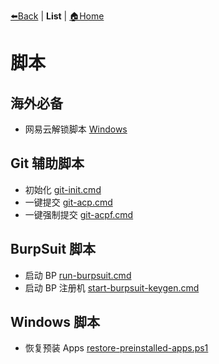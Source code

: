 [⬅️Back](../README.md) | **List** | [🏠Home](../README.md)

# 脚本

## 海外必备

- 网易云解锁脚本 [Windows](netease-music-unlock.cmd)

## Git 辅助脚本

- 初始化 [git-init.cmd](git-init.cmd)
- 一键提交 [git-acp.cmd](git-acp.cmd)
- 一键强制提交 [git-acpf.cmd](git-acpf.cmd)

## BurpSuit 脚本

- 启动 BP [run-burpsuit.cmd](run-burpsuit.cmd)
- 启动 BP 注册机 [start-burpsuit-keygen.cmd](start-burpsuit-keygen.cmd)

## Windows 脚本

- 恢复预装 Apps [restore-preinstalled-apps.ps1](restore-preinstalled-apps.ps1)